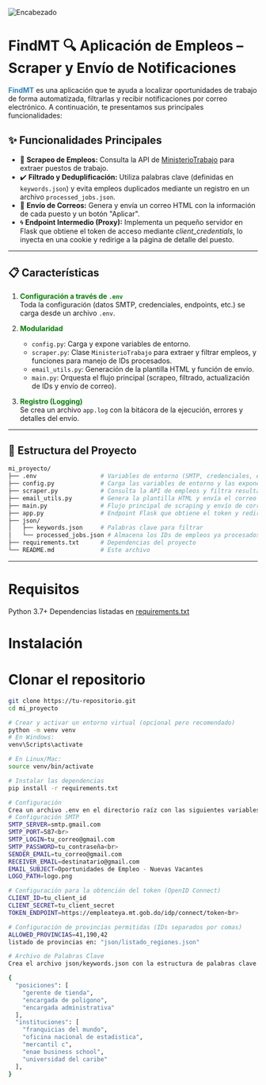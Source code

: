 <!-- Imagen de cabecera (puedes alojarla en tu repo, en la carpeta assets o donde prefieras) -->
![Encabezado](ruta_a_tu_imagen_de_cabecera.png)

# FindMT :mag: Aplicación de Empleos – Scraper y Envío de Notificaciones

<span style="color:#2E86C1"><strong>FindMT</strong></span> es una aplicación que te ayuda a localizar oportunidades de trabajo de forma automatizada, filtrarlas y recibir notificaciones por correo electrónico. A continuación, te presentamos sus principales funcionalidades:

## :sparkles: Funcionalidades Principales

- :dart: **Scrapeo de Empleos:** Consulta la API de [MinisterioTrabajo](https://empleateya.mt.gob.do) para extraer puestos de trabajo.
- :heavy_check_mark: **Filtrado y Deduplificación:** Utiliza palabras clave (definidas en `keywords.json`) y evita empleos duplicados mediante un registro en un archivo `processed_jobs.json`.
- :email: **Envío de Correos:** Genera y envía un correo HTML con la información de cada puesto y un botón "Aplicar".
- :cyclone: **Endpoint Intermedio (Proxy):** Implementa un pequeño servidor en Flask que obtiene el token de acceso mediante *client_credentials*, lo inyecta en una cookie y redirige a la página de detalle del puesto.

---

## :clipboard: Características

1. <span style="color:green">**Configuración a través de `.env`**</span>  
   Toda la configuración (datos SMTP, credenciales, endpoints, etc.) se carga desde un archivo `.env`.

2. <span style="color:green">**Modularidad**</span>  
   - `config.py`: Carga y expone variables de entorno.  
   - `scraper.py`: Clase `MinisterioTrabajo` para extraer y filtrar empleos, y funciones para manejo de IDs procesados.  
   - `email_utils.py`: Generación de la plantilla HTML y función de envío.  
   - `main.py`: Orquesta el flujo principal (scrapeo, filtrado, actualización de IDs y envío de correo).

3. <span style="color:green">**Registro (Logging)**</span>  
   Se crea un archivo `app.log` con la bitácora de la ejecución, errores y detalles del envío.

---

## :file_folder: Estructura del Proyecto

```bash
mi_proyecto/
├── .env                  # Variables de entorno (SMTP, credenciales, endpoints, etc.)
├── config.py             # Carga las variables de entorno y las expone
├── scraper.py            # Consulta la API de empleos y filtra resultados
├── email_utils.py        # Genera la plantilla HTML y envía el correo
├── main.py               # Flujo principal de scraping y envío de correos
├── app.py                # Endpoint Flask que obtiene el token y redirige al usuario
├── json/
│   ├── keywords.json     # Palabras clave para filtrar
│   └── processed_jobs.json # Almacena los IDs de empleos ya procesados
├── requirements.txt      # Dependencias del proyecto
└── README.md             # Este archivo
```
---
# Requisitos

Python 3.7+
Dependencias listadas en [requirements.txt](requirements.txt)

# Instalación

# Clonar el repositorio 
   ```bash
   git clone https://tu-repositorio.git
   cd mi_proyecto
   
# Crear y activar un entorno virtual (opcional pero recomendado)
python -m venv venv
# En Windows:
venv\Scripts\activate

# En Linux/Mac:
source venv/bin/activate

# Instalar las dependencias
pip install -r requirements.txt

# Configuración
Crea un archivo .env en el directorio raíz con las siguientes variables (ajusta los valores según tu entorno):
# Configuración SMTP
SMTP_SERVER=smtp.gmail.com
SMTP_PORT=587<br>
SMTP_LOGIN=tu_correo@gmail.com
SMTP_PASSWORD=tu_contraseña<br>
SENDER_EMAIL=tu_correo@gmail.com
RECEIVER_EMAIL=destinatario@gmail.com
EMAIL_SUBJECT=Oportunidades de Empleo - Nuevas Vacantes
LOGO_PATH=logo.png

# Configuración para la obtención del token (OpenID Connect)
CLIENT_ID=tu_client_id
CLIENT_SECRET=tu_client_secret
TOKEN_ENDPOINT=https://empleateya.mt.gob.do/idp/connect/token<br>

# Configuración de provincias permitidas (IDs separados por comas)
ALLOWED_PROVINCIAS=41,190,42
listado de provincias en: "json/listado_regiones.json"

# Archivo de Palabras Clave
Crea el archivo json/keywords.json con la estructura de palabras clave. Ejemplo:

{
     "posiciones": [
       "gerente de tienda",
       "encargada de poligono",
       "encargada administrativa"
     ],
     "instituciones": [
       "franquicias del mundo",
       "oficina nacional de estadistica",
       "mercantil c",
       "enae business school",
       "universidad del caribe"
     ],
}
